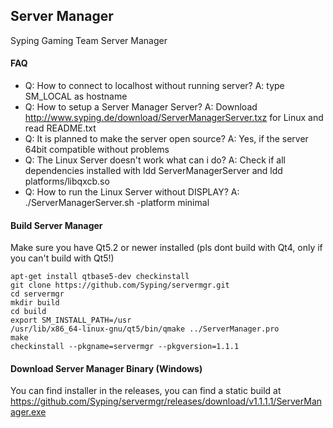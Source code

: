 ## Server Manager
Syping Gaming Team Server Manager

#### FAQ
 - Q: How to connect to localhost without running server? A: type SM_LOCAL as hostname
 - Q: How to setup a Server Manager Server? A: Download http://www.syping.de/download/ServerManagerServer.txz for Linux and read README.txt
 - Q: It is planned to make the server open source? A: Yes, if the server 64bit compatible without problems
 - Q: The Linux Server doesn't work what can i do? A: Check if all dependencies installed with ldd ServerManagerServer and ldd platforms/libqxcb.so
 - Q: How to run the Linux Server without DISPLAY? A: ./ServerManagerServer.sh -platform minimal

#### Build Server Manager

Make sure you have Qt5.2 or newer installed (pls dont build with Qt4, only if you can't build with Qt5!)

	apt-get install qtbase5-dev checkinstall
	git clone https://github.com/Syping/servermgr.git
	cd servermgr
	mkdir build
	cd build
	export SM_INSTALL_PATH=/usr
	/usr/lib/x86_64-linux-gnu/qt5/bin/qmake ../ServerManager.pro
	make
	checkinstall --pkgname=servermgr --pkgversion=1.1.1
	
#### Download Server Manager Binary (Windows)

You can find installer in the releases, you can find a 
static build at https://github.com/Syping/servermgr/releases/download/v1.1.1.1/ServerManager.exe
